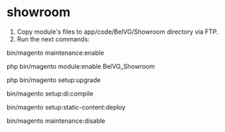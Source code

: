 # showroom

1. Copy module's files to  app/code/BelVG/Showroom directory via FTP.
2. Run the next commands:

bin/magento maintenance:enable

php bin/magento module:enable BelVG_Showroom

php bin/magento setup:upgrade

bin/magento setup:di:compile

bin/magento setup:static-content:deploy

bin/magento maintenance:disable
